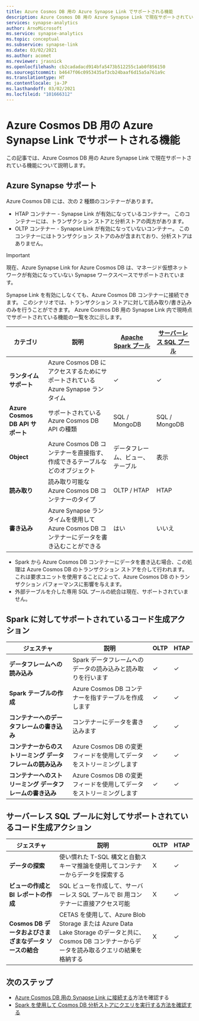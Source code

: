 ```yaml
---
title: Azure Cosmos DB 用の Azure Synapse Link でサポートされる機能
description: Azure Cosmos DB 用の Azure Synapse Link で現在サポートされているアクションの一覧を把握する
services: synapse-analytics
author: ArnoMicrosoft
ms.service: synapse-analytics
ms.topic: conceptual
ms.subservice: synapse-link
ms.date: 03/02/2021
ms.author: acomet
ms.reviewer: jrasnick
ms.openlocfilehash: cb2cadadacd914bfa5473b512255c1ab0f856150
ms.sourcegitcommit: b4647f06c0953435af3cb24baaf6d15a5a761a9c
ms.translationtype: HT
ms.contentlocale: ja-JP
ms.lasthandoff: 03/02/2021
ms.locfileid: "101666312"
---
```

# <a name="azure-synapse-link-for-azure-cosmos-db-supported-features"></a>Azure Cosmos DB 用の Azure Synapse Link でサポートされる機能

この記事では、Azure Cosmos DB 用の Azure Synapse Link で現在サポートされている機能について説明します。

## <a name="azure-synapse-support"></a>Azure Synapse サポート

Azure Cosmos DB には、次の 2 種類のコンテナーがあります。
* HTAP コンテナー - Synapse Link が有効になっているコンテナー。 このコンテナーには、トランザクション ストアと分析ストアの両方があります。 
* OLTP コンテナー - Synapse Link が有効になっていないコンテナー。 このコンテナーにはトランザクション ストアのみが含まれており、分析ストアはありません。

> [!IMPORTANT]
> 現在、Azure Synapse Link for Azure Cosmos DB は、マネージド仮想ネットワークが有効になっていない Synapse ワークスペースでサポートされています。 

Synapse Link を有効にしなくても、Azure Cosmos DB コンテナーに接続できます。 このシナリオでは、トランザクション ストアに対して読み取り/書き込みのみを行うことができます。 Azure Cosmos DB 用の Synapse Link 内で現時点でサポートされている機能の一覧を次に示します。 

| カテゴリ              | 説明 |[Apache Spark プール](../sql/on-demand-workspace-overview.md) | [サーバーレス SQL プール](../sql/on-demand-workspace-overview.md) |
| -------------------- | ----------------------------------------------------------- |----------------------------------------------------------- | ----------------------------------------------------------- |
| **ランタイム サポート** |Azure Cosmos DB にアクセスするためにサポートされている Azure Synapse ランタイム| ✓ | ✓ |
| **Azure Cosmos DB API サポート** | サポートされている Azure Cosmos DB API の種類 | SQL / MongoDB | SQL / MongoDB |
| **Object**  |Azure Cosmos DB コンテナーを直接指す、作成できるテーブルなどのオブジェクト| データフレーム、ビュー、テーブル | 表示 |
| **読み取り**    | 読み取り可能な Azure Cosmos DB コンテナーのタイプ | OLTP / HTAP | HTAP  |
| **書き込み**   | Azure Synapse ランタイムを使用して Azure Cosmos DB コンテナーにデータを書き込むことができる | はい | いいえ |

* Spark から Azure Cosmos DB コンテナーにデータを書き込む場合、この処理は Azure Cosmos DB のトランザクション ストアを介して行われます。 これは要求ユニットを使用することによって、Azure Cosmos DB のトランザクション パフォーマンスに影響を与えます。
* 外部テーブルを介した専用 SQL プールの統合は現在、サポートされていません。
 
## <a name="supported-code-generated-actions-for-spark"></a>Spark に対してサポートされているコード生成アクション

| ジェスチャ              | 説明 |OLTP |HTAP  |
| -------------------- | ----------------------------------------------------------- |----------------------------------------------------------- |----------------------------------------------------------- |
| **データフレームへの読み込み** |Spark データフレームへのデータの読み込みと読み取りを行います |✓| ✓ |
| **Spark テーブルの作成** |Azure Cosmos DB コンテナーを指すテーブルを作成します|✓| ✓ |
| **コンテナーへのデータフレームの書き込み** |コンテナーにデータを書き込みます|✓| ✓ |
| **コンテナーからのストリーミング データフレームの読み込み** |Azure Cosmos DB の変更フィードを使用してデータをストリーミングします|✓| ✓ |
| **コンテナーへのストリーミング データフレームの書き込み** |Azure Cosmos DB の変更フィードを使用してデータをストリーミングします|✓| ✓ |

## <a name="supported-code-generated-actions-for-serverless-sql-pool"></a>サーバーレス SQL プールに対してサポートされているコード生成アクション

| ジェスチャ              | 説明 |OLTP |HTAP |
| -------------------- | ----------------------------------------------------------- |----------------------------------------------------------- |----------------------------------------------------------- |
| **データの探索** |使い慣れた T-SQL 構文と自動スキーマ推論を使用してコンテナーからデータを探索する|X| ✓ |
| **ビューの作成と BI レポートの作成** |SQL ビューを作成して、サーバーレス SQL プールで BI 用コンテナーに直接アクセス可能 |X| ✓ |
| **Cosmos DB データおよびさまざまなデータ ソースの結合** | CETAS を使用して、Azure Blob Storage または Azure Data Lake Storage のデータと共に、Cosmos DB コンテナーからデータを読み取るクエリの結果を格納する |X| ✓ |

## <a name="next-steps"></a>次のステップ

* [Azure Cosmos DB 用の Synapse Link に接続する](../quickstart-connect-synapse-link-cosmos-db.md)方法を確認する
* [Spark を使用して Cosmos DB 分析ストアにクエリを実行する方法を確認する](how-to-query-analytical-store-spark.md)